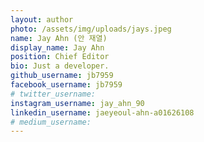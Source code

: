 ```yaml
---
layout: author
photo: /assets/img/uploads/jays.jpeg
name: Jay Ahn (안 재열)
display_name: Jay Ahn
position: Chief Editor
bio: Just a developer.
github_username: jb7959
facebook_username: jb7959
# twitter_username: 
instagram_username: jay_ahn_90
linkedin_username: jaeyeoul-ahn-a01626108
# medium_username: 
---
```


